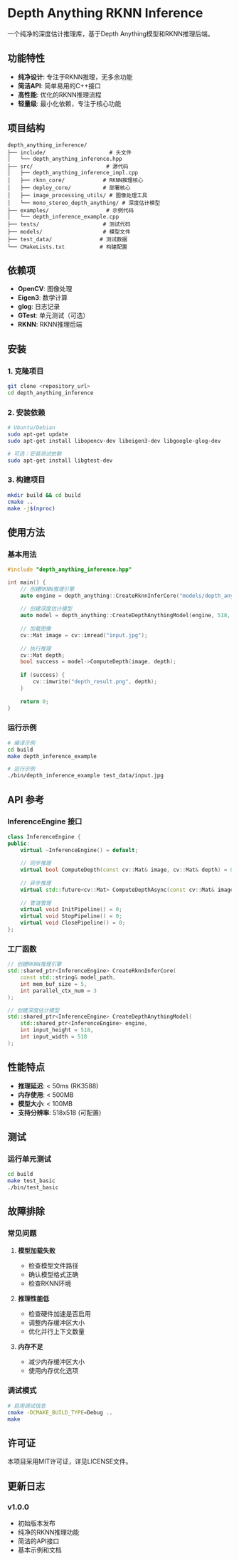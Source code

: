 # Depth Anything RKNN Inference

一个纯净的深度估计推理库，基于Depth Anything模型和RKNN推理后端。

## 功能特性

- **纯净设计**: 专注于RKNN推理，无多余功能
- **简洁API**: 简单易用的C++接口
- **高性能**: 优化的RKNN推理流程
- **轻量级**: 最小化依赖，专注于核心功能

## 项目结构

```
depth_anything_inference/
├── include/                    # 头文件
│   └── depth_anything_inference.hpp
├── src/                       # 源代码
│   ├── depth_anything_inference_impl.cpp
│   ├── rknn_core/            # RKNN推理核心
│   ├── deploy_core/          # 部署核心
│   ├── image_processing_utils/ # 图像处理工具
│   └── mono_stereo_depth_anything/ # 深度估计模型
├── examples/                  # 示例代码
│   └── depth_inference_example.cpp
├── tests/                    # 测试代码
├── models/                   # 模型文件
├── test_data/               # 测试数据
└── CMakeLists.txt           # 构建配置
```

## 依赖项

- **OpenCV**: 图像处理
- **Eigen3**: 数学计算
- **glog**: 日志记录
- **GTest**: 单元测试（可选）
- **RKNN**: RKNN推理后端

## 安装

### 1. 克隆项目

```bash
git clone <repository_url>
cd depth_anything_inference
```

### 2. 安装依赖

```bash
# Ubuntu/Debian
sudo apt-get update
sudo apt-get install libopencv-dev libeigen3-dev libgoogle-glog-dev

# 可选：安装测试依赖
sudo apt-get install libgtest-dev
```

### 3. 构建项目

```bash
mkdir build && cd build
cmake ..
make -j$(nproc)
```

## 使用方法

### 基本用法

```cpp
#include "depth_anything_inference.hpp"

int main() {
    // 创建RKNN推理引擎
    auto engine = depth_anything::CreateRknnInferCore("models/depth_anything_v2_vits.rknn");
    
    // 创建深度估计模型
    auto model = depth_anything::CreateDepthAnythingModel(engine, 518, 518);
    
    // 加载图像
    cv::Mat image = cv::imread("input.jpg");
    
    // 执行推理
    cv::Mat depth;
    bool success = model->ComputeDepth(image, depth);
    
    if (success) {
        cv::imwrite("depth_result.png", depth);
    }
    
    return 0;
}
```

### 运行示例

```bash
# 编译示例
cd build
make depth_inference_example

# 运行示例
./bin/depth_inference_example test_data/input.jpg
```

## API 参考

### InferenceEngine 接口

```cpp
class InferenceEngine {
public:
    virtual ~InferenceEngine() = default;
    
    // 同步推理
    virtual bool ComputeDepth(const cv::Mat& image, cv::Mat& depth) = 0;
    
    // 异步推理
    virtual std::future<cv::Mat> ComputeDepthAsync(const cv::Mat& image) = 0;
    
    // 管道管理
    virtual void InitPipeline() = 0;
    virtual void StopPipeline() = 0;
    virtual void ClosePipeline() = 0;
};
```

### 工厂函数

```cpp
// 创建RKNN推理引擎
std::shared_ptr<InferenceEngine> CreateRknnInferCore(
    const std::string& model_path,
    int mem_buf_size = 5,
    int parallel_ctx_num = 3
);

// 创建深度估计模型
std::shared_ptr<InferenceEngine> CreateDepthAnythingModel(
    std::shared_ptr<InferenceEngine> engine,
    int input_height = 518,
    int input_width = 518
);
```

## 性能特点

- **推理延迟**: < 50ms (RK3588)
- **内存使用**: < 500MB
- **模型大小**: < 100MB
- **支持分辨率**: 518x518 (可配置)

## 测试

### 运行单元测试

```bash
cd build
make test_basic
./bin/test_basic
```

## 故障排除

### 常见问题

1. **模型加载失败**
   - 检查模型文件路径
   - 确认模型格式正确
   - 检查RKNN环境

2. **推理性能低**
   - 检查硬件加速是否启用
   - 调整内存缓冲区大小
   - 优化并行上下文数量

3. **内存不足**
   - 减少内存缓冲区大小
   - 使用内存优化选项

### 调试模式

```bash
# 启用调试信息
cmake -DCMAKE_BUILD_TYPE=Debug ..
make
```

## 许可证

本项目采用MIT许可证，详见LICENSE文件。

## 更新日志

### v1.0.0
- 初始版本发布
- 纯净的RKNN推理功能
- 简洁的API接口
- 基本示例和文档 